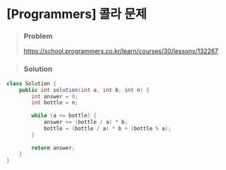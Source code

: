 # [Programmers] 콜라 문제



> ### Problem
>
> https://school.programmers.co.kr/learn/courses/30/lessons/132267

> ### Solution

```java
class Solution {
    public int solution(int a, int b, int n) {
		int answer = 0;
		int bottle = n;
		
		while (a <= bottle) {
			answer += (bottle / a) * b;
			bottle = (bottle / a) * b + (bottle % a);
		}
		
		return answer;
	}
}
```

